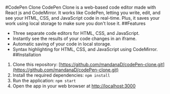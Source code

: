 #CodePen Clone
CodePen Clone is a web-based code editor made with React js and CodeMirror. It works like CodePen, letting you write, edit, and see your HTML, CSS, and JavaScript code in real-time. Plus, it saves your work using local storage to make sure you don't lose it.
##Features
- Three separate code editors for HTML, CSS, and JavaScript.
- Instantly see the results of your code changes in an iframe.
- Automatic saving of your code in local storage.
- Syntax highlighting for HTML, CSS, and JavaScript using CodeMirror.
##Installation
1. Clone this repository: [https://github.com/mandanaD/codePen-clone.git](https://github.com/mandanaD/codePen-clone.git)
2. Install the required dependencies: `npm install`
3. Run the application: `npm start`
4. Open the app in your web browser at [http://localhost:3000](http://localhost:3000)
